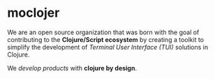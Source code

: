 # moclojer

We are an open source organization that was born with the goal of contributing to the **Clojure/Script ecosystem** by creating a toolkit to simplify the development of *Terminal User Interface (TUI)* solutions in Clojure.

We *develop products* with **clojure by design**.
